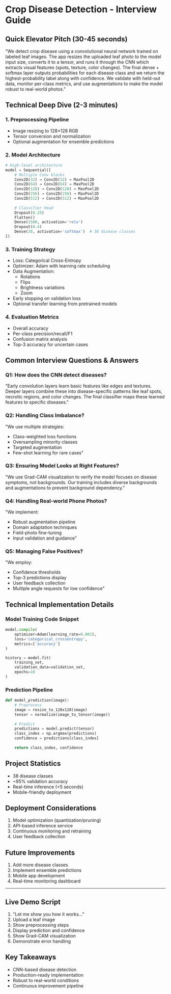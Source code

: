 # Crop Disease Detection - Interview Guide

## Quick Elevator Pitch (30-45 seconds)
"We detect crop disease using a convolutional neural network trained on labeled leaf images. The app resizes the uploaded leaf photo to the model input size, converts it to a tensor, and runs it through the CNN which extracts visual features (spots, texture, color changes). The final dense + softmax layer outputs probabilities for each disease class and we return the highest-probability label along with confidence. We validate with held-out data, monitor per-class metrics, and use augmentations to make the model robust to real-world photos."

## Technical Deep Dive (2-3 minutes)

### 1. Preprocessing Pipeline
- Image resizing to 128×128 RGB
- Tensor conversion and normalization
- Optional augmentation for ensemble predictions

### 2. Model Architecture
```python
# High-level architecture
model = Sequential([
    # Multiple Conv blocks
    Conv2D(32) → Conv2D(32) → MaxPool2D
    Conv2D(64) → Conv2D(64) → MaxPool2D
    Conv2D(128) → Conv2D(128) → MaxPool2D
    Conv2D(256) → Conv2D(256) → MaxPool2D
    Conv2D(512) → Conv2D(512) → MaxPool2D
    
    # Classifier head
    Dropout(0.25)
    Flatten()
    Dense(1500, activation='relu')
    Dropout(0.4)
    Dense(38, activation='softmax')  # 38 disease classes
])
```

### 3. Training Strategy
- Loss: Categorical Cross-Entropy
- Optimizer: Adam with learning rate scheduling
- Data Augmentation:
  - Rotations
  - Flips
  - Brightness variations
  - Zoom
- Early stopping on validation loss
- Optional transfer learning from pretrained models

### 4. Evaluation Metrics
- Overall accuracy
- Per-class precision/recall/F1
- Confusion matrix analysis
- Top-3 accuracy for uncertain cases

## Common Interview Questions & Answers

### Q1: How does the CNN detect diseases?
"Early convolution layers learn basic features like edges and textures. Deeper layers combine these into disease-specific patterns like leaf spots, necrotic regions, and color changes. The final classifier maps these learned features to specific diseases."

### Q2: Handling Class Imbalance?
"We use multiple strategies:
- Class-weighted loss functions
- Oversampling minority classes
- Targeted augmentation
- Few-shot learning for rare cases"

### Q3: Ensuring Model Looks at Right Features?
"We use Grad-CAM visualization to verify the model focuses on disease symptoms, not backgrounds. Our training includes diverse backgrounds and augmentations to prevent background dependency."

### Q4: Handling Real-world Phone Photos?
"We implement:
- Robust augmentation pipeline
- Domain adaptation techniques
- Field-photo fine-tuning
- Input validation and guidance"

### Q5: Managing False Positives?
"We employ:
- Confidence thresholds
- Top-3 predictions display
- User feedback collection
- Multiple angle requests for low confidence"

## Technical Implementation Details

### Model Training Code Snippet
```python
model.compile(
    optimizer=Adam(learning_rate=0.001),
    loss='categorical_crossentropy',
    metrics=['accuracy']
)

history = model.fit(
    training_set,
    validation_data=validation_set,
    epochs=10
)
```

### Prediction Pipeline
```python
def model_prediction(image):
    # Preprocess
    image = resize_to_128x128(image)
    tensor = normalize(image_to_tensor(image))
    
    # Predict
    predictions = model.predict(tensor)
    class_index = np.argmax(predictions)
    confidence = predictions[class_index]
    
    return class_index, confidence
```

## Project Statistics
- 38 disease classes
- ~95% validation accuracy
- Real-time inference (<5 seconds)
- Mobile-friendly deployment

## Deployment Considerations
1. Model optimization (quantization/pruning)
2. API-based inference service
3. Continuous monitoring and retraining
4. User feedback collection

## Future Improvements
1. Add more disease classes
2. Implement ensemble predictions
3. Mobile app development
4. Real-time monitoring dashboard

---

## Live Demo Script

1. "Let me show you how it works..."
2. Upload a leaf image
3. Show preprocessing steps
4. Display prediction and confidence
5. Show Grad-CAM visualization
6. Demonstrate error handling

## Key Takeaways
- CNN-based disease detection
- Production-ready implementation
- Robust to real-world conditions
- Continuous improvement pipeline